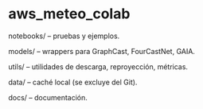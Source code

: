 # aws_meteo_colab

notebooks/ – pruebas y ejemplos.

models/ – wrappers para GraphCast, FourCastNet, GAIA.

utils/ – utilidades de descarga, reproyección, métricas.

data/ – caché local (se excluye del Git).

docs/ – documentación.

